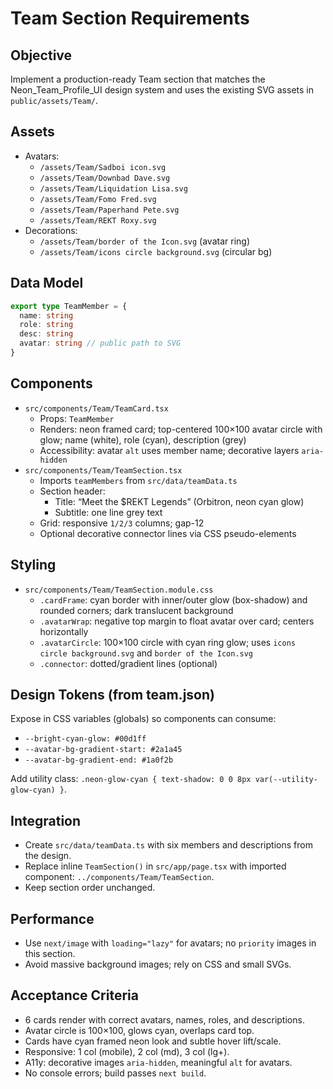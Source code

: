 # Team Section Requirements

## Objective
Implement a production-ready Team section that matches the Neon_Team_Profile_UI design system and uses the existing SVG assets in `public/assets/Team/`.

## Assets
- Avatars:
  - `/assets/Team/Sadboi icon.svg`
  - `/assets/Team/Downbad Dave.svg`
  - `/assets/Team/Liquidation Lisa.svg`
  - `/assets/Team/Fomo Fred.svg`
  - `/assets/Team/Paperhand Pete.svg`
  - `/assets/Team/REKT Roxy.svg`
- Decorations:
  - `/assets/Team/border of the Icon.svg` (avatar ring)
  - `/assets/Team/icons circle background.svg` (circular bg)

## Data Model
```ts
export type TeamMember = {
  name: string
  role: string
  desc: string
  avatar: string // public path to SVG
}
```

## Components
- `src/components/Team/TeamCard.tsx`
  - Props: `TeamMember`
  - Renders: neon framed card; top-centered 100×100 avatar circle with glow; name (white), role (cyan), description (grey)
  - Accessibility: avatar `alt` uses member name; decorative layers `aria-hidden`
- `src/components/Team/TeamSection.tsx`
  - Imports `teamMembers` from `src/data/teamData.ts`
  - Section header:
    - Title: “Meet the $REKT Legends” (Orbitron, neon cyan glow)
    - Subtitle: one line grey text
  - Grid: responsive `1/2/3` columns; gap-12
  - Optional decorative connector lines via CSS pseudo-elements

## Styling
- `src/components/Team/TeamSection.module.css`
  - `.cardFrame`: cyan border with inner/outer glow (box-shadow) and rounded corners; dark translucent background
  - `.avatarWrap`: negative top margin to float avatar over card; centers horizontally
  - `.avatarCircle`: 100×100 circle with cyan ring glow; uses `icons circle background.svg` and `border of the Icon.svg`
  - `.connector`: dotted/gradient lines (optional)

## Design Tokens (from team.json)
Expose in CSS variables (globals) so components can consume:
- `--bright-cyan-glow: #00d1ff`
- `--avatar-bg-gradient-start: #2a1a45`
- `--avatar-bg-gradient-end: #1a0f2b`

Add utility class: `.neon-glow-cyan { text-shadow: 0 0 8px var(--utility-glow-cyan) }`.

## Integration
- Create `src/data/teamData.ts` with six members and descriptions from the design.
- Replace inline `TeamSection()` in `src/app/page.tsx` with imported component: `../components/Team/TeamSection`.
- Keep section order unchanged.

## Performance
- Use `next/image` with `loading="lazy"` for avatars; no `priority` images in this section.
- Avoid massive background images; rely on CSS and small SVGs.

## Acceptance Criteria
- 6 cards render with correct avatars, names, roles, and descriptions.
- Avatar circle is 100×100, glows cyan, overlaps card top.
- Cards have cyan framed neon look and subtle hover lift/scale.
- Responsive: 1 col (mobile), 2 col (md), 3 col (lg+).
- A11y: decorative images `aria-hidden`, meaningful `alt` for avatars.
- No console errors; build passes `next build`.
